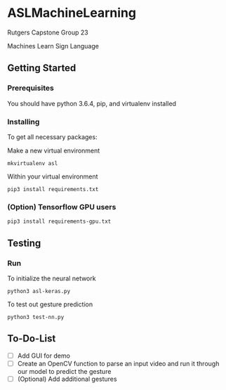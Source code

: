 # ASLMachineLearning

Rutgers Capstone Group 23

Machines Learn Sign Language

## Getting Started


### Prerequisites

You should have python 3.6.4, pip, and virtualenv installed

### Installing

To get all necessary packages:


Make a new virtual environment

```
mkvirtualenv asl
```

Within your virtual environment

```
pip3 install requirements.txt
```

### (Option) Tensorflow GPU users

```
pip3 install requirements-gpu.txt
```


## Testing

### Run

To initialize the neural network

```
python3 asl-keras.py
```


To test out gesture prediction

```
python3 test-nn.py
```

## To-Do-List

- [ ] Add GUI for demo
- [ ] Create an OpenCV function to parse an input video and run it through our model to predict the gesture
- [ ] (Optional) Add additional gestures
